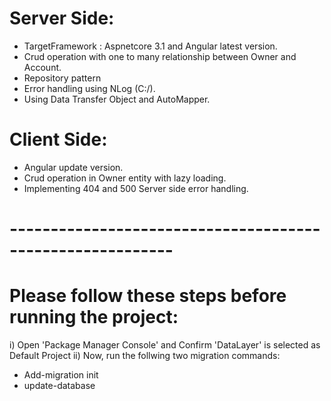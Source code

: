 # Server Side:
* TargetFramework : Aspnetcore 3.1 and Angular latest version.
* Crud operation with one to many relationship between Owner and Account.
* Repository pattern
* Error handling using NLog (C:/).
* Using Data Transfer Object and AutoMapper.

# Client Side:
* Angular update version.
* Crud operation in Owner entity with lazy loading.
* Implementing 404 and 500 Server side error handling.


# ----------------------------------------------------------

# Please follow these steps before running the project:
i)	  Open 'Package Manager Console' and Confirm 'DataLayer' is selected as Default Project
ii) 	Now, run the follwing two migration commands:	
	
 *	Add-migration init
 * 	update-database
